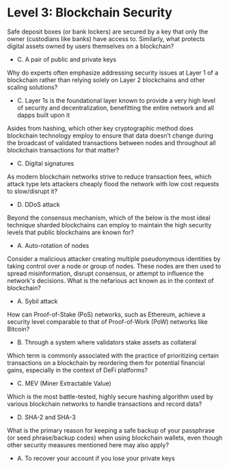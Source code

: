 # Level 3: Blockchain Security

Safe deposit boxes (or bank lockers) are secured by a key that only the owner (custodians like banks) have access to. Similarly, what protects digital assets owned by users themselves on a blockchain?
- C. A pair of public and private keys

Why do experts often emphasize addressing security issues at Layer 1 of a blockchain rather than relying solely on Layer 2 blockchains and other scaling solutions?
- C. Layer 1s is the foundational layer known to provide a very high level of security and decentralization, benefitting the entire network and all dapps built upon it

Asides from hashing, which other key cryptographic method does blockchain technology employ to ensure that data doesn’t change during the broadcast of validated transactions between nodes and throughout all blockchain transactions for that matter?
- C. Digital signatures

As modern blockchain networks strive to reduce transaction fees, which attack type lets attackers cheaply flood the network with low cost requests to slow/disrupt it?
- D. DDoS attack

Beyond the consensus mechanism, which of the below is the most ideal technique sharded blockchains can employ to maintain the high security levels that public blockchains are known for?
- A. Auto-rotation of nodes

Consider a malicious attacker creating multiple pseudonymous identities by taking control over a node or group of nodes. These nodes are then used to spread misinformation, disrupt consensus, or attempt to influence the network's decisions. What is the nefarious act known as in the context of blockchain?
- A. Sybil attack

How can Proof-of-Stake (PoS) networks, such as Ethereum, achieve a security level comparable to that of Proof-of-Work (PoW) networks like Bitcoin?
- B. Through a system where validators stake assets as collateral

Which term is commonly associated with the practice of prioritizing certain transactions on a blockchain by reordering them for potential financial gains, especially in the context of DeFi platforms?
- C. MEV (Miner Extractable Value)

Which is the most battle-tested, highly secure hashing algorithm used by various blockchain networks to handle transactions and record data?
- D. SHA-2 and SHA-3

What is the primary reason for keeping a safe backup of your passphrase (or seed phrase/backup codes) when using blockchain wallets, even though other security measures mentioned here may also apply?
- A. To recover your account if you lose your private keys
